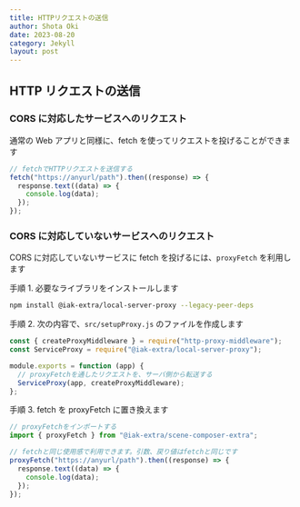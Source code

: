 ```yaml
---
title: HTTPリクエストの送信
author: Shota Oki
date: 2023-08-20
category: Jekyll
layout: post
---
```


## HTTP リクエストの送信

### CORS に対応したサービスへのリクエスト

通常の Web アプリと同様に、fetch を使ってリクエストを投げることができます

```jsx
// fetchでHTTPリクエストを送信する
fetch("https://anyurl/path").then((response) => {
  response.text((data) => {
    console.log(data);
  });
});
```

### CORS に対応していないサービスへのリクエスト

CORS に対応していないサービスに fetch を投げるには、`proxyFetch` を利用します

手順 1. 必要なライブラリをインストールします

```bash
npm install @iak-extra/local-server-proxy --legacy-peer-deps
```

手順 2. 次の内容で、`src/setupProxy.js` のファイルを作成します

```jsx
const { createProxyMiddleware } = require("http-proxy-middleware");
const ServiceProxy = require("@iak-extra/local-server-proxy");

module.exports = function (app) {
  // proxyFetchを通したリクエストを、サーバ側から転送する
  ServiceProxy(app, createProxyMiddleware);
};
```

手順 3. fetch を proxyFetch に置き換えます

```jsx
// proxyFetchをインポートする
import { proxyFetch } from "@iak-extra/scene-composer-extra";

// fetchと同じ使用感で利用できます。引数、戻り値はfetchと同じです
proxyFetch("https://anyurl/path").then((response) => {
  response.text((data) => {
    console.log(data);
  });
});
```
